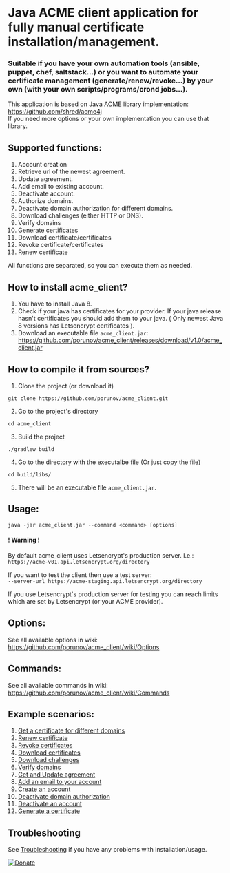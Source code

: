 # Java ACME client application for fully manual certificate installation/management.
### Suitable if you have your own automation tools (ansible, puppet, chef, saltstack...) or you want to automate your certificate management (generate/renew/revoke...) by your own (with your own scripts/programs/crond jobs...).

This application is based on Java ACME library implementation:<br>
https://github.com/shred/acme4j<br>
If you need more options or your own implementation you can use that library.

## Supported functions:
1. Account creation  
2. Retrieve url of the newest agreement.  
3. Update agreement.  
4. Add email to existing account.  
5. Deactivate account.  
6. Authorize domains.  
7. Deactivate domain authorization for different domains.  
8. Download challenges (either HTTP or DNS).  
9. Verify domains  
10. Generate certificates  
11. Download certificate/certificates  
12. Revoke certificate/certificates  
13. Renew certificate  

All functions are separated, so you can execute them as needed.

## How to install acme_client?
1. You have to install Java 8.
2. Check if your java has certificates for your provider. If your java release hasn't certificates you should add them to your java. ( Only newest Java 8 versions has Letsencrypt certificates ).
3. Download an executable file `acme_client.jar`: https://github.com/porunov/acme_client/releases/download/v1.0/acme_client.jar

## How to compile it from sources?
1. Clone the project (or download it) 
  
  ```
  git clone https://github.com/porunov/acme_client.git
  ```
  
2. Go to the project's directory

  ```
  cd acme_client
  ```

3. Build the project

  ```
  ./gradlew build
  ```

4. Go to the directory with the executalbe file (Or just copy the file) 

  ```
  cd build/libs/
  ```

5. There will be an executable file `acme_client.jar`.

## Usage: 

```
java -jar acme_client.jar --command <command> [options]
```

#### ! Warning !
By default acme_client uses Letsencrypt's production server. I.e.:<br>
`https://acme-v01.api.letsencrypt.org/directory`

If you want to test the client then use a test server:<br>
`--server-url https://acme-staging.api.letsencrypt.org/directory`

If you use Letsencrypt's production server for testing you can reach limits which are set by Letsencrypt (or your ACME provider).

## Options:
See all available options in wiki: https://github.com/porunov/acme_client/wiki/Options

## Commands:
See all available commands in wiki: https://github.com/porunov/acme_client/wiki/Commands

## Example scenarios:
1. [Get a certificate for different domains](https://github.com/porunov/acme_client/wiki/Get-a-certificate-for-different-domains)<br>
2. [Renew certificate](https://github.com/porunov/acme_client/wiki/Renew-certificate)<br> 
3. [Revoke certificates](https://github.com/porunov/acme_client/wiki/Revoke-certificates)<br>
4. [Download certificates](https://github.com/porunov/acme_client/wiki/Download-certificates)<br>
5. [Download challenges](https://github.com/porunov/acme_client/wiki/Download-challenges)<br>
6. [Verify domains](https://github.com/porunov/acme_client/wiki/Verify-domains)<br>
7. [Get and Update agreement](https://github.com/porunov/acme_client/wiki/Get-and-Update-agreement)<br>
8. [Add an email to your account](https://github.com/porunov/acme_client/wiki/Add-an-email-to-your-account)<br>
9. [Create an account](https://github.com/porunov/acme_client/wiki/Create-an-account)<br>
10. [Deactivate domain authorization](https://github.com/porunov/acme_client/wiki/Deactivate-domain-authorization)<br>
11. [Deactivate an account](https://github.com/porunov/acme_client/wiki/Deactivate-an-account)<br>
12. [Generate a certificate](https://github.com/porunov/acme_client/wiki/Generate-a-certificate)<br>

## Troubleshooting
See [Troubleshooting](https://github.com/porunov/acme_client/wiki/Troubleshooting) if you have any problems with installation/usage.

[![Donate](https://www.paypalobjects.com/en_US/i/btn/btn_donate_LG.gif)](https://www.paypal.com/cgi-bin/webscr?cmd=_donations&business=HTPAA8RYN7APE&lc=UA&item_name=Developing%20open%20source%20projects&item_number=porunov_acme_client&currency_code=USD&bn=PP%2dDonationsBF%3abtn_donate_LG%2egif%3aNonHosted)
